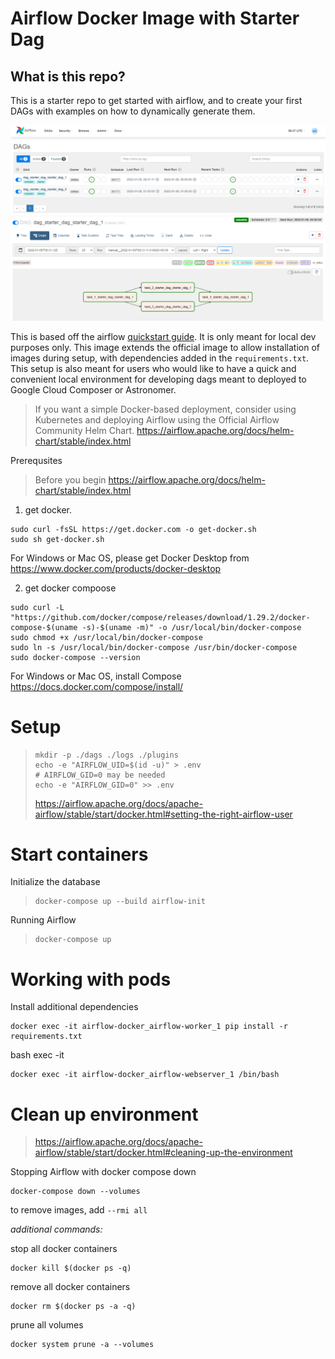 # Airflow Docker Image with Starter Dag
## What is this repo?
This is a starter repo to get started with airflow, and to create your first DAGs with examples on how to dynamically generate them.

![](docs/img.png)
![img_1.png](docs/img2.png)

This is based off the airflow [quickstart guide](https://airflow.apache.org/docs/apache-airflow/2.0.1/start/docker.html). It is only meant for local dev purposes only. This image extends the official image to allow installation of images during setup, with dependencies added in the `requirements.txt`. This setup is also meant for users who would like to have a quick and convenient local environment for developing dags meant to deployed to Google Cloud Composer or Astronomer. 

> If you want a simple Docker-based deployment, consider using Kubernetes and deploying Airflow using the Official Airflow Community Helm Chart.
> https://airflow.apache.org/docs/helm-chart/stable/index.html

Prerequsites
> Before you begin
> https://airflow.apache.org/docs/helm-chart/stable/index.html

1. get docker. 
```
sudo curl -fsSL https://get.docker.com -o get-docker.sh
sudo sh get-docker.sh
```
For Windows or Mac OS, please get Docker Desktop from https://www.docker.com/products/docker-desktop

2. get docker compoose
```
sudo curl -L "https://github.com/docker/compose/releases/download/1.29.2/docker-compose-$(uname -s)-$(uname -m)" -o /usr/local/bin/docker-compose
sudo chmod +x /usr/local/bin/docker-compose
sudo ln -s /usr/local/bin/docker-compose /usr/bin/docker-compose
sudo docker-compose --version
```
For Windows or Mac OS, install Compose https://docs.docker.com/compose/install/

# Setup
> ```
> mkdir -p ./dags ./logs ./plugins
> echo -e "AIRFLOW_UID=$(id -u)" > .env
> # AIRFLOW_GID=0 may be needed
> echo -e "AIRFLOW_GID=0" >> .env
> ```
> https://airflow.apache.org/docs/apache-airflow/stable/start/docker.html#setting-the-right-airflow-user


# Start containers
Initialize the database
> ```
> docker-compose up --build airflow-init
> ```

Running Airflow
> ```
> docker-compose up
> ```

# Working with pods
Install additional dependencies
```
docker exec -it airflow-docker_airflow-worker_1 pip install -r requirements.txt
```
bash exec -it
```
docker exec -it airflow-docker_airflow-webserver_1 /bin/bash
```


# Clean up environment
> https://airflow.apache.org/docs/apache-airflow/stable/start/docker.html#cleaning-up-the-environment

Stopping Airflow with docker compose down
```
docker-compose down --volumes
```
to remove images, add `--rmi all` 

_additional commands:_

stop all docker containers
```
docker kill $(docker ps -q)
```
remove all docker containers
```
docker rm $(docker ps -a -q) 
```
prune all volumes
```
docker system prune -a --volumes
```

